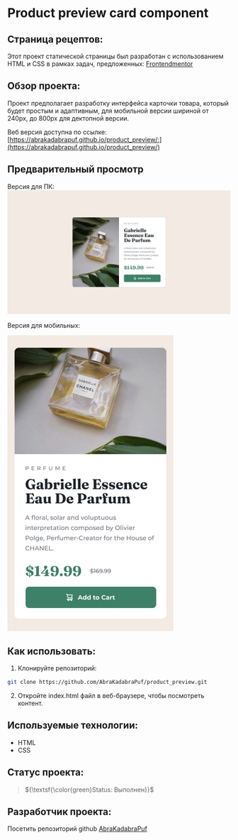# Product preview card component
## Страница рецептов:

Этот проект статической страницы был разработан с использованием HTML и CSS в рамках задач, предложенных: [Frontendmentor](https://www.frontendmentor.io/challenges/product-preview-card-component-GO7UmttRfa/hub)

## Обзор проекта:
Проект предполагает разработку интерфейса карточки товара, который будет простым и адаптивным, для мобильной версии шириной от 240px, до 800px для дектопной версии.

Веб версия доступна по ссылке:
[https://abrakadabrapuf.github.io/product_preview/:](https://abrakadabrapuf.github.io/product_preview/)

## Предварительный просмотр

Версия для ПК:
![Версия для ПК:](<https://github.com/AbraKadabraPuf/product_preview/blob/main/images/desktop-design.jpg>)

Версия для мобильных:

![Версия для мобильных:](<https://github.com/AbraKadabraPuf/product_preview/blob/main/images/mobile-design.jpg>)

## Как использовать:

1. Клонируйте репозиторий:
```bash
git clone https://github.com/AbraKadabraPuf/product_preview.git
```

2. Откройте index.html файл в веб-браузере, чтобы посмотреть контент.

## Используемые технологии:

- HTML
- CSS

## Статус проекта:
> ${\textsf{\color{green}Status: Выполнен}}$

## Разработчик проекта:

Посетить репозиторий github [AbraKadabraPuf](https://github.com/AbraKadabraPuf)
